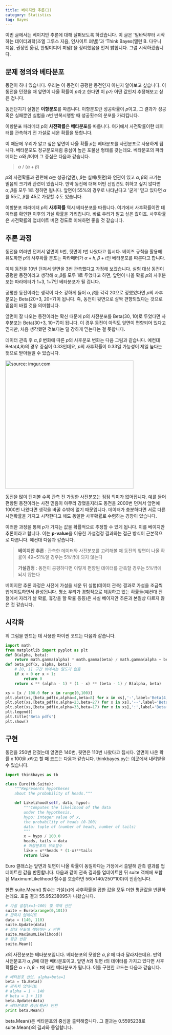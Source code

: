 ```yaml
---
title: 베이지안 추론(1)
category: Statistics
tag: Bayes
---
```


이번 글에서는 베이지안 추론에 대해 살펴보도록 하겠습니다. 이 글은 '밑바탁부터 시작하는 데이터과학(조엘 그루스 지음, 인사이트 펴냄)'과 ‘Think Bayes(앨런 B. 다우니 지음, 권정민 옮김, 한빛미디어 펴냄)’을 정리했음을 먼저 밝힙니다. 그럼 시작하겠습니다.



## 문제 정의와 베타분포

동전이 하나 있습니다. 우리는 이 동전이 공평한 동전인지 아닌지 알아보고 싶습니다. 이 동전을 던졌을 때 앞면이 나올 확률이 $p$라고 한다면 이 $p$가 어떤 값인지 추정해보고 싶은 겁니다.

동전던지기 실험은 **이항분포**를 따릅니다. 이항분포란 성공확률이 $p$이고, 그 결과가 성공 혹은 실패뿐인 실험을 $n$번 반복시행할 때 성공횟수의 분포를 가리킵니다. 

이항분포 파라메터 $p$의 **사전확률**은 **베타분포**를 따릅니다. 여기에서 사전확률이란 데이터를 관측하기 전 가설로 세운 확률을 뜻합니다.

이 때문에 우리가 알고 싶은 앞면이 나올 확률 $p$는 베타분포를 사전분포로 사용하게 됩니다. 베타분포도 정규분포처럼 중심이 높은 포물선 형태를 갖는데요. 베타분포의 파라메터는 $α$와 $β$이며 그 중심은 다음과 같습니다.

> $α$ / ($α + β$)

$p$의 사전확률과 관련해 $α$는 성공(앞면), $β$는 실패(뒷면)와 연관이 있고 $α,  β$의 크기는 믿음의 크기와 관련이 있습니다. 만약 동전에 대해 어떤 선입견도 취하고 싶지 않다면 $α,  β$를 모두 1로 정하면 됩니다. 앞면이 55%의 경우로 나타난다고 '굳게' 믿고 있다면 $α$를 55로, $β$를 45로 가정할 수도 있습니다.

이항분포 파라메터 $p$의 **사후확률** 역시 베타분포를 따릅니다. 여기에서 사후확률이란 데이터를 확인한 이후의 가설 확률을 가리킵니다. 바로 우리가 알고 싶은 값이죠. 사후확률은 사전확률의 업데이트 버전 정도로 이해하면 좋을 것 같습니다.



## 추론 과정

동전을 여러번 던져서 앞면이 $h$번, 뒷면이 $t$번 나왔다고 칩시다. 베이즈 규칙을 활용해 유도하면 $p$의 사후확률 분포는 파라메터가 $α+h,  β+t$인 베타분포를 따른다고 합니다.

이제 동전을 10번 던져서 앞면을 3번 관측했다고 가정해 보겠습니다. 실험 대상 동전이 공평한 동전이라고 생각해 $α,  β$를 모두 1로 두었다고 하면, 앞면이 나올 확률 $p$의 사후분포는 파라메터가 1+3, 1+7인 베타분포가 될 겁니다.

공평한 동전이라는 생각이 다소 강하게 들어 $α,  β$를 각각 20으로 정했었다면 $p$의 사후분포는 Beta(20+3, 20+7)이 됩니다. 즉, 동전이 뒷면으로 살짝 편향되었다는 것으로 믿음이 바뀔 것을 의미합니다.

앞면이 잘 나오는 동전이라는 확신 때문에 $p$의 사전분포를 Beta(30, 10)로 두었다면 사후분포는 Beta(30+3, 10+7)이 됩니다. 이 경우 동전이 아직도 앞면이 편향되어 있다고 믿지만, 처음 생각했던 것보다는 덜 강하게 믿는다는 걸 뜻합니다.

데이터 관측 후 $α,  β$ 변화에 따른 $p$의 사후분포 변화는 다음 그림과 같습니다. 예컨대 Beta(4,8)의 경우 중심이 0.33인데요, $p$의 사후확률이 0.33일 가능성이 제일 높다는 뜻으로 받아들일 수 있습니다.

<a href="http://imgur.com/P7L4A8W"><img src="http://i.imgur.com/P7L4A8W.png" width="400px" title="source: imgur.com" /></a>

동전을 많이 던져볼 수록 관측 전 가정한 사전분포는 점점 의미가 없어집니다. 예를 들어 편향된 동전이라는 사전 믿음이 아무리 강했을지라도 동전을 2000번 던져서 앞면에 1000번 나왔다면 생각을 바꿀 수밖에 없기 때문입니다. 데이터가 충분하다면 서로 다른 사전확률을 가지고 시작한다고 해도 동일한 사후확률로 수렴하는 경향이 있습니다.

이러한 과정을 통해 $p$가 가지는 값을 확률적으로 추정할 수 있게 됩니다. 이를 베이지안 추론이라고 합니다. 이는 **p-value**을 이용한 가설검정 결과와는 접근 방식이 근본적으로 다릅니다. 예컨대 다음과 같습니다.

> **베이지안 추론** : 관측한 데이터와 사전분포를 고려해볼 때 동전의 앞면이 나올 확률이 49~51%일 경우는 5%밖에 되지 않는다
>
> **가설검정** : 동전이 공평하다면 이렇게 편향된 데이터를 관측할 경우는 5%밖에 되지 않는다

베이지안 추론 과정은 사전에 가설을 세운 뒤 실험(데이터 관측) 결과로 가설을 조금씩 업데이트하면서 완성됩니다. 평소 우리가 경험적으로 체감하고 있는 확률들(예컨대 전철에서 자리가 날 확률, 휴강을 할 확률 등등)은 사실 베이지안 추론과 본질상 다르지 않은 것 같습니다.



## 시각화

위 그림을 만드는 데 사용한 파이썬 코드는 다음과 같습니다.

```python
import math
from matplotlib import pyplot as plt
def B(alpha, beta):
    return math.gamma(alpha) * math.gamma(beta) / math.gamma(alpha + beta)
def beta_pdf(x, alpha, beta):
    # [0, 1] 구간 밖에서는 밀도가 없음
    if x < 0 or x > 1:
        return 0
    return x ** (alpha - 1) * (1 - x) ** (beta - 1) / B(alpha, beta)

xs = [x / 100.0 for x in range(0,100)]
plt.plot(xs,[beta_pdf(x,alpha=4,beta=8) for x in xs],'-',label='Beta(4,8)')
plt.plot(xs,[beta_pdf(x,alpha=23,beta=27) for x in xs],'--',label='Beta(23,27)')
plt.plot(xs,[beta_pdf(x,alpha=33,beta=17) for x in xs],':',label='Beta(33,17)')
plt.legend()
plt.title('Beta pdfs')
plt.show()
```





## 구현

동전을 250번 던졌는데 앞면은 140번, 뒷면은 110번 나왔다고 칩시다. 앞면이 나온 확률 x 100을 $x$라고 할 때 코드는 다음과 같습니다. thinkbayes.py는 [이곳](http://greenteapress.com/wp/think-bayes/)에서 내려받을 수 있습니다.

```python
import thinkbayes as tb

class Euro(tb.Suite):
    """Represents hypotheses 
    about the probability of heads."""

    def Likelihood(self, data, hypo):
        """Computes the likelihood of the data 
        under the hypothesis.
        hypo: integer value of x, 
        the probability of heads (0-100)
        data: tuple of (number of heads, number of tails)
        """
        x = hypo / 100.0
        heads, tails = data
        # 이항분포의 우도함수
        like = x**heads * (1-x)**tails
        return like
```

Euro 클래스는 앞면과 뒷면이 나올 확률이 동일하다는 가정에서 출발해 관측 결과를 업데이트한 값을 반환합니다. 다음과 같이 관측 결과를 업데이트한 뒤 suite 객체에 포함된 MaximumLikelihood 함수를 호출하면 56(=140/250*100)이 반환됩니다. 

한편 suite.Mean() 함수는 가설(x)에 사후확률을 곱한 값을 모두 더한 평균값을 반환하는데요. 호출 결과 55.95238095가 나왔습니다.

```python
# 가설 설정(x=1~100) 및 객체 선언
suite = Euro(xrange(0,101))
# 관측치 업데이트
data = (140, 110)
suite.Update(data)
# 최대 우도에 해당하는 x 반환
suite.MaximumLikelihood()
# 평균 반환
suite.Mean()
```

$x$의 사전분포는 베타분포입니다. 베타분포의 모양은 $α,  β$ 에 따라 달라지는데요. 만약 사전분포가 $α,  β$에 대한 베타분포이고, 앞면 $h$와 뒷면 $t$의 데이터를 가지고 있다면 사후확률은 $α+h,  β+t$에 대한 베타분포가 됩니다. 이를 구현한 코드는 다음과 같습니다.

```python
# 베타분포 선언, alpha=beta=1
beta = tb.Beta()
# 관측치 업데이트
# alpha = 1 + 140
# beta = 1 + 110
beta.Update(data)
# 베타분포의 중심(평균) 반환
print beta.Mean()
```

beta.Mean()은 베타분포의 중심을 출력해줍니다. 그 결과는 0.5595238로 suite.Mean()의 결과와 동일합니다.

